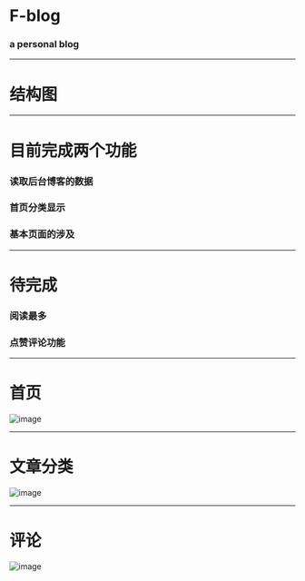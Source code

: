 # F-blog
### a personal blog
-----------------------------------------
# 结构图


-----------------------------------------
# 目前完成两个功能
### 读取后台博客的数据
### 首页分类显示
### 基本页面的涉及
-----------------------------------------
# 待完成
### 阅读最多
### 点赞评论功能

-----------------------------------------
# 首页
![image](https://user-images.githubusercontent.com/82869798/117834447-bfadfd00-b2a9-11eb-9a18-f7e62630c0c9.png)


-----------------------------------------
# 文章分类
![image](https://user-images.githubusercontent.com/82869798/117834523-cdfc1900-b2a9-11eb-9dbd-8d9822c5ffc6.png)

-----------------------------------------
# 评论
![image](https://user-images.githubusercontent.com/82869798/117834651-e8ce8d80-b2a9-11eb-8bee-d4aadf2910fc.png)

